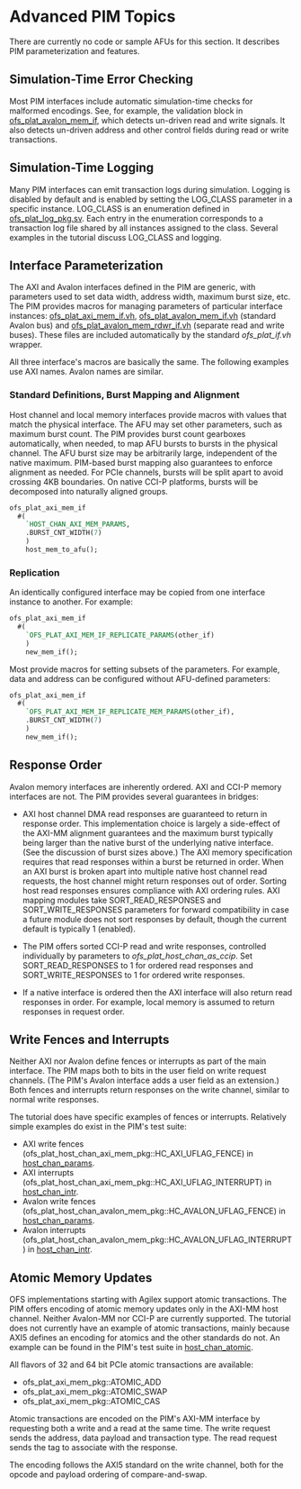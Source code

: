 # Advanced PIM Topics

There are currently no code or sample AFUs for this section. It describes PIM parameterization and features.

## Simulation-Time Error Checking

Most PIM interfaces include automatic simulation-time checks for malformed encodings. See, for example, the validation block in [ofs\_plat\_avalon\_mem\_if](https://github.com/OFS/ofs-platform-afu-bbb/blob/master/plat_if_develop/ofs_plat_if/src/rtl/base_ifcs/avalon/ofs_plat_avalon_mem_if.sv), which detects un-driven read and write signals. It also detects un-driven address and other control fields during read or write transactions.

## Simulation-Time Logging

Many PIM interfaces can emit transaction logs during simulation. Logging is disabled by default and is enabled by setting the LOG\_CLASS parameter in a specific instance. LOG\_CLASS is an enumeration defined in [ofs\_plat\_log\_pkg.sv](https://github.com/OFS/ofs-platform-afu-bbb/blob/master/plat_if_develop/ofs_plat_if/src/rtl/utils/ofs_plat_log_pkg.sv). Each entry in the enumeration corresponds to a transaction log file shared by all instances assigned to the class. Several examples in the tutorial discuss LOG\_CLASS and logging.

## Interface Parameterization

The AXI and Avalon interfaces defined in the PIM are generic, with parameters used to set data width, address width, maximum burst size, etc. The PIM provides macros for managing parameters of particular interface instances: [ofs\_plat\_axi\_mem\_if.vh](https://github.com/OFS/ofs-platform-afu-bbb/blob/master/plat_if_develop/ofs_plat_if/src/rtl/base_ifcs/axi/ofs_plat_axi_mem_if.vh), [ofs\_plat\_avalon\_mem\_if.vh](https://github.com/OFS/ofs-platform-afu-bbb/blob/master/plat_if_develop/ofs_plat_if/src/rtl/base_ifcs/avalon/ofs_plat_avalon_mem_if.vh) (standard Avalon bus) and [ofs\_plat\_avalon\_mem\_rdwr\_if.vh](https://github.com/OFS/ofs-platform-afu-bbb/blob/master/plat_if_develop/ofs_plat_if/src/rtl/base_ifcs/avalon/ofs_plat_avalon_mem_rdwr_if.vh) (separate read and write buses). These files are included automatically by the standard *ofs\_plat\_if.vh* wrapper.

All three interface's macros are basically the same. The following examples use AXI names. Avalon names are similar.

### Standard Definitions, Burst Mapping and Alignment

Host channel and local memory interfaces provide macros with values that match the physical interface. The AFU may set other parameters, such as maximum burst count. The PIM provides burst count gearboxes automatically, when needed, to map AFU bursts to bursts in the physical channel. The AFU burst size may be arbitrarily large, independent of the native maximum. PIM-based burst mapping also guarantees to enforce alignment as needed. For PCIe channels, bursts will be split apart to avoid crossing 4KB boundaries. On native CCI-P platforms, bursts will be decomposed into naturally aligned groups.

```SystemVerilog
ofs_plat_axi_mem_if
  #(
    `HOST_CHAN_AXI_MEM_PARAMS,
    .BURST_CNT_WIDTH(7)
    )
    host_mem_to_afu();
```

### Replication

An identically configured interface may be copied from one interface instance to another. For example:

```SystemVerilog
ofs_plat_axi_mem_if
  #(
    `OFS_PLAT_AXI_MEM_IF_REPLICATE_PARAMS(other_if)
    )
    new_mem_if();
```

Most provide macros for setting subsets of the parameters. For example, data and address can be configured without AFU-defined parameters:

```SystemVerilog
ofs_plat_axi_mem_if
  #(
    `OFS_PLAT_AXI_MEM_IF_REPLICATE_MEM_PARAMS(other_if),
    .BURST_CNT_WIDTH(7)
    )
    new_mem_if();
```

## Response Order

Avalon memory interfaces are inherently ordered. AXI and CCI-P memory interfaces are not. The PIM provides several guarantees in bridges:

- AXI host channel DMA read responses are guaranteed to return in response order. This implementation choice is largely a side-effect of the AXI-MM alignment guarantees and the maximum burst typically being larger than the native burst of the underlying native interface. (See the discussion of burst sizes above.) The AXI memory specification requires that read responses within a burst be returned in order. When an AXI burst is broken apart into multiple native host channel read requests, the host channel might return responses out of order. Sorting host read responses ensures compliance with AXI ordering rules. AXI mapping modules take SORT\_READ\_RESPONSES and SORT\_WRITE\_RESPONSES parameters for forward compatibility in case a future module does not sort responses by default, though the current default is typically 1 (enabled).
  
- The PIM offers sorted CCI-P read and write responses, controlled individually by parameters to *ofs\_plat\_host\_chan\_as\_ccip*. Set SORT\_READ\_RESPONSES to 1 for ordered read responses and SORT\_WRITE\_RESPONSES to 1 for ordered write responses.
  
- If a native interface is ordered then the AXI interface will also return read responses in order. For example, local memory is assumed to return responses in request order.

## Write Fences and Interrupts

Neither AXI nor Avalon define fences or interrupts as part of the main interface. The PIM maps both to bits in the user field on write request channels. (The PIM's Avalon interface adds a user field as an extension.) Both fences and interrupts return responses on the write channel, similar to normal write responses.

The tutorial does have specific examples of fences or interrupts. Relatively simple examples do exist in the PIM's test suite:

- AXI write fences (ofs\_plat\_host\_chan\_axi\_mem\_pkg::HC\_AXI\_UFLAG\_FENCE) in [host\_chan\_params](https://github.com/OFS/ofs-platform-afu-bbb/blob/master/plat_if_tests/host_chan_params/hw/rtl/host_mem_rdwr_engine_axi.sv).
- AXI interrupts (ofs\_plat\_host\_chan\_axi\_mem\_pkg::HC\_AXI\_UFLAG\_INTERRUPT) in [host\_chan\_intr](https://github.com/OFS/ofs-platform-afu-bbb/blob/master/plat_if_tests/host_chan_intr/hw/rtl/axi/afu.sv).
- Avalon write fences (ofs\_plat\_host\_chan\_avalon\_mem\_pkg::HC\_AVALON\_UFLAG\_FENCE) in [host\_chan\_params](https://github.com/OFS/ofs-platform-afu-bbb/blob/master/plat_if_tests/host_chan_params/hw/rtl/host_mem_rdwr_engine_avalon.sv).
- Avalon interrupts (ofs\_plat\_host\_chan\_avalon\_mem\_pkg::HC\_AVALON\_UFLAG\_INTERRUPT) in [host\_chan\_intr](https://github.com/OFS/ofs-platform-afu-bbb/blob/master/plat_if_tests/host_chan_intr/hw/rtl/avalon/afu.sv).

## Atomic Memory Updates

OFS implementations starting with Agilex support atomic transactions. The PIM offers encoding of atomic memory updates only in the AXI-MM host channel. Neither Avalon-MM nor CCI-P are currently supported. The tutorial does not currently have an example of atomic transactions, mainly because AXI5 defines an encoding for atomics and the other standards do not. An example can be found in the PIM's test suite in [host\_chan\_atomic](https://github.com/OFS/ofs-platform-afu-bbb/blob/master/plat_if_tests/host_chan_atomic/hw/rtl/axi/host_mem_atomic_engine_axi.sv).

All flavors of 32 and 64 bit PCIe atomic transactions are available:
- ofs_plat_axi_mem_pkg::ATOMIC_ADD
- ofs_plat_axi_mem_pkg::ATOMIC_SWAP
- ofs_plat_axi_mem_pkg::ATOMIC_CAS

Atomic transactions are encoded on the PIM's AXI-MM interface by requesting both a write and a read at the same time. The write request sends the address, data payload and transaction type. The read request sends the tag to associate with the response.

The encoding follows the AXI5 standard on the write channel, both for the opcode and payload ordering of compare-and-swap.